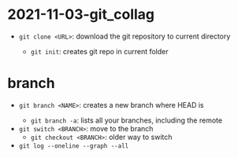 # 2021-11-03-git_collag

- `git clone <URL>`: download the git repository <URL> to current directory
	- `git init`: creates git repo in current folder

# branch
- `git branch <NAME>`: creates a new branch <NAME> where HEAD is
	- `git branch -a`: lists all your branches, including the remote
- `git switch <BRANCH>`: move to the branch
	- `git checkout <BRANCH>`: older way to switch
- `git log --oneline --graph --all`
